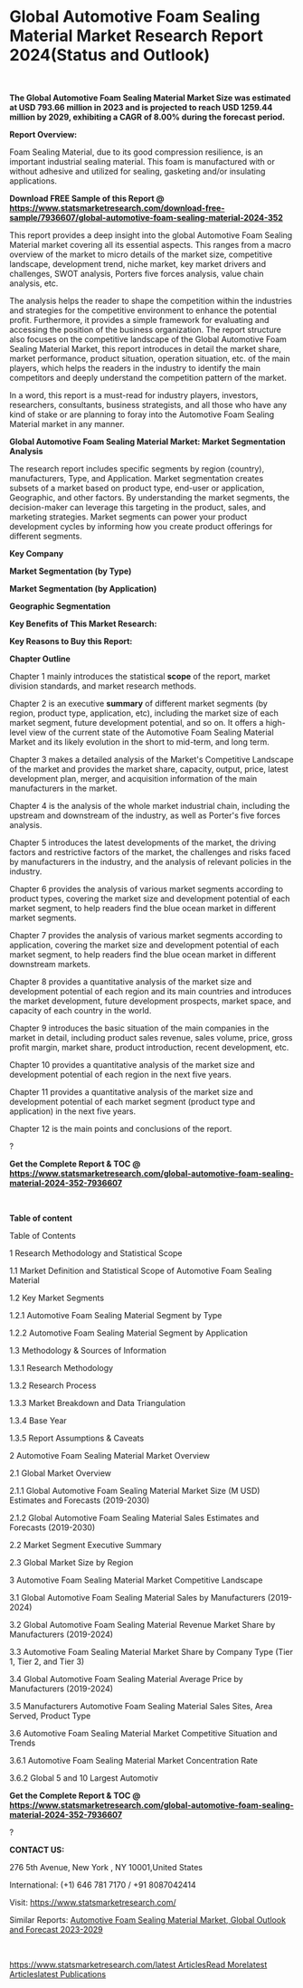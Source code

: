 <h1>Global Automotive Foam Sealing Material Market Research Report 2024(Status and Outlook)</h1><br/><p><strong>The Global Automotive Foam Sealing Material Market Size was estimated at USD 793.66 million in 2023 and is projected to reach USD 1259.44 million by 2029, exhibiting a <strong>CAGR</strong> of 8.00% during the forecast period.</strong></p>
 
 
 
 <p><strong>Report Overview:</strong></p>
 
 
 
 <p>Foam Sealing Material, due to its good compression resilience, is an important industrial sealing material. This foam is manufactured with or without adhesive and utilized for sealing, gasketing and/or insulating applications.</p>
 
 
 
 <p><strong>Download FREE Sample of this Report @ <a href="https://www.statsmarketresearch.com/download-free-sample/7936607/global-automotive-foam-sealing-material-2024-352">https://www.statsmarketresearch.com/download-free-sample/7936607/global-automotive-foam-sealing-material-2024-352</a></strong></p>
 
 
 
 <p>This report provides a deep insight into the global Automotive Foam Sealing Material market covering all its essential aspects. This ranges from a macro overview of the market to micro details of the market size, competitive landscape, development trend, niche market, key market drivers and challenges, SWOT analysis, Porters five forces analysis, value chain analysis, etc.</p>
 
 
 
 <p>The analysis helps the reader to shape the competition within the industries and strategies for the competitive environment to enhance the potential profit. Furthermore, it provides a simple framework for evaluating and accessing the position of the business organization. The report structure also focuses on the competitive landscape of the Global Automotive Foam Sealing Material Market, this report introduces in detail the market share, market performance, product situation, operation situation, etc. of the main players, which helps the readers in the industry to identify the main competitors and deeply understand the competition pattern of the market.</p>
 
 
 
 <p>In a word, this report is a must-read for industry players, investors, researchers, consultants, business strategists, and all those who have any kind of stake or are planning to foray into the Automotive Foam Sealing Material market in any manner.</p>
 
 
 
 <p><strong>Global Automotive Foam Sealing Material Market: Market Segmentation Analysis</strong></p>
 
 
 
 <p>The research report includes specific segments by region (country), manufacturers, Type, and Application. Market segmentation creates subsets of a market based on product type, end-user or application, Geographic, and other factors. By understanding the market segments, the decision-maker can leverage this targeting in the product, sales, and marketing strategies. Market segments can power your product development cycles by informing how you create product offerings for different segments.</p>
 
 
 
 <p><strong>Key Company</strong></p>
 
 
 
 <p><strong>Market Segmentation (by Type)</strong></p>
 
 
 
 <p><strong>Market Segmentation (<strong>by Application</strong>)</strong></p>
 
 
 
 <p><strong>Geographic Segmentation</strong></p>
 
 
 
 <p><strong>Key Benefits of This Market Research:</strong></p>
 
 
 
 <p><strong>Key <strong>Reasons to Buy</strong> this Report:</strong></p>
 
 
 
 <p><strong>Chapter Outline</strong></p>
 
 
 
 <p>Chapter 1 mainly introduces the statistical <strong>scope</strong> of the report, market division standards, and market research methods.</p>
 
 
 
 <p>Chapter 2 is an executive <strong>summary</strong> of different market segments (by region, product type, application, etc), including the market size of each market segment, future development potential, and so on. It offers a high-level view of the current state of the Automotive Foam Sealing Material Market and its likely evolution in the short to mid-term, and long term.</p>
 
 
 
 <p>Chapter 3 makes a detailed analysis of the Market&#39;s Competitive Landscape of the market and provides the market share, capacity, output, price, latest development plan, merger, and acquisition information of the main manufacturers in the market.</p>
 
 
 
 <p>Chapter 4 is the analysis of the whole market industrial chain, including the upstream and downstream of the industry, as well as Porter&#39;s five forces analysis.</p>
 
 
 
 <p>Chapter 5 introduces the latest developments of the market, the driving factors and restrictive factors of the market, the challenges and risks faced by manufacturers in the industry, and the analysis of relevant policies in the industry.</p>
 
 
 
 <p>Chapter 6 provides the analysis of various market segments according to product types, covering the market size and development potential of each market segment, to help readers find the blue ocean market in different market segments.</p>
 
 
 
 <p>Chapter 7 provides the analysis of various market segments according to application, covering the market size and development potential of each market segment, to help readers find the blue ocean market in different downstream markets.</p>
 
 
 
 <p>Chapter 8 provides a quantitative analysis of the market size and development potential of each region and its main countries and introduces the market development, future development prospects, market space, and capacity of each country in the world.</p>
 
 
 
 <p>Chapter 9 introduces the basic situation of the main companies in the market in detail, including product sales revenue, sales volume, price, gross profit margin, market share, product introduction, recent development, etc.</p>
 
 
 
 <p>Chapter 10 provides a quantitative analysis of the market size and development potential of each region in the next five years.</p>
 
 
 
 <p>Chapter 11 provides a quantitative analysis of the market size and development potential of each market segment (product type and application) in the next five years.</p>
 
 
 
 <p>Chapter 12 is the main points and conclusions of the report.</p>
 
 
 
 <p>? </p>
 
 
 
 <div><b>Get the Complete Report & TOC @ <a href="https://www.statsmarketresearch.com/global-automotive-foam-sealing-material-2024-352-7936607">https://www.statsmarketresearch.com/global-automotive-foam-sealing-material-2024-352-7936607</a></b></div>
 
 
 
 <p><br />
 
 <b>Table of content</b></p>
 
 
 
 <p>Table of Contents<br />
 
 1 Research Methodology and Statistical Scope<br />
 
 1.1 Market Definition and Statistical Scope of Automotive Foam Sealing Material<br />
 
 1.2 Key Market Segments<br />
 
 1.2.1 Automotive Foam Sealing Material Segment by Type<br />
 
 1.2.2 Automotive Foam Sealing Material Segment by Application<br />
 
 1.3 Methodology & Sources of Information<br />
 
 1.3.1 Research Methodology<br />
 
 1.3.2 Research Process<br />
 
 1.3.3 Market Breakdown and Data Triangulation<br />
 
 1.3.4 Base Year<br />
 
 1.3.5 Report Assumptions & Caveats<br />
 
 2 Automotive Foam Sealing Material Market Overview<br />
 
 2.1 Global Market Overview<br />
 
 2.1.1 Global Automotive Foam Sealing Material Market Size (M USD) Estimates and Forecasts (2019-2030)<br />
 
 2.1.2 Global Automotive Foam Sealing Material Sales Estimates and Forecasts (2019-2030)<br />
 
 2.2 Market Segment Executive Summary<br />
 
 2.3 Global Market Size by Region<br />
 
 3 Automotive Foam Sealing Material Market Competitive Landscape<br />
 
 3.1 Global Automotive Foam Sealing Material Sales by Manufacturers (2019-2024)<br />
 
 3.2 Global Automotive Foam Sealing Material Revenue Market Share by Manufacturers (2019-2024)<br />
 
 3.3 Automotive Foam Sealing Material Market Share by Company Type (Tier 1, Tier 2, and Tier 3)<br />
 
 3.4 Global Automotive Foam Sealing Material Average Price by Manufacturers (2019-2024)<br />
 
 3.5 Manufacturers Automotive Foam Sealing Material Sales Sites, Area Served, Product Type<br />
 
 3.6 Automotive Foam Sealing Material Market Competitive Situation and Trends<br />
 
 3.6.1 Automotive Foam Sealing Material Market Concentration Rate<br />
 
 3.6.2 Global 5 and 10 Largest Automotiv</p>
 
 
 
 <div><b>Get the Complete Report & TOC @ <a href="https://www.statsmarketresearch.com/global-automotive-foam-sealing-material-2024-352-7936607">https://www.statsmarketresearch.com/global-automotive-foam-sealing-material-2024-352-7936607</a></b></div>
 
 
 
 <p>? </p>
 
 
 
 <p><b>CONTACT US:</b><br />
 
 276 5th Avenue, New York , NY 10001,United States<br />
 
 International: (+1) 646 781 7170 / +91 8087042414<br />
 
 Visit: <a href="https://www.statsmarketresearch.com/">https://www.statsmarketresearch.com/</a><br />
 
 Similar Reports: <a href="https://www.statsmarketresearch.com/global-automotive-foam-sealing-material-2024-352-7936607">Automotive Foam Sealing Material Market, Global Outlook and Forecast 2023-2029</a><br />
 
 <br />
 
 <a href="https://gyeongbokgung.com">https://www.statsmarketresearch.com/</a><a href="https://hallyeomaritime.com">latest Articles</a><a href="https://jingwansa.com">Read More</a><a href="https://nguoiviet.jp/">latest Articles</a><a href="https://www.intelmarketresearch.com/">latest Publications</a></p>